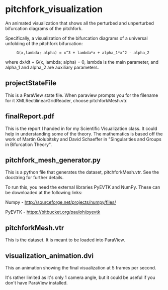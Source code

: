 pitchfork_visualization
=======================

An animated visualization that shows all the perturbed and unperturbed
bifurcation diagrams of the pitchfork.

Specifically, a visualization of the bifurcation diagrams of a universal unfolding of the pitchfork
bifurcation:

         G(x,lambda; alpha) = x^3 + lambda*x + alpha_1*x^2 - alpha_2

where dx/dt + G(x, lambda; alpha) = 0, lambda is the main parameter, and
alpha_1 and alpha_2 are auxiliary parameters.

projectStateFile
----------------

This is a ParaView state file. When paraview prompts you for the filename
for it XMLRectilinearGridReader, choose pitchforkMesh.vtr.

finalReport.pdf
---------------

This is the report I handed in for my Scientific Visualization class. It
could help in understanding some of the theory. The mathematics is based
off the work of Martin Golubitsky and David Schaeffer in "Singularities
and Groups in Bifurcation Theory".


pitchfork_mesh_generator.py
---------------------------

This is a python file that generates the dataset, pitchforkMesh.vtr. See
the docstring for further details.

To run this, you need the external libraries PyEVTK and NumPy. These can be downloaded
at the following links:

Numpy - http://sourceforge.net/projects/numpy/files/

PyEVTK - https://bitbucket.org/pauloh/pyevtk


pitchforkMesh.vtr
-----------------

This is the dataset. It is meant to be loaded into ParaView.


visualization_animation.dvi
----------------------------

This an animation showing the final visualization at 5 frames per second.

It's rather limited as it's only 1 camera angle, but it could be useful if you don't have ParaView
installed.
